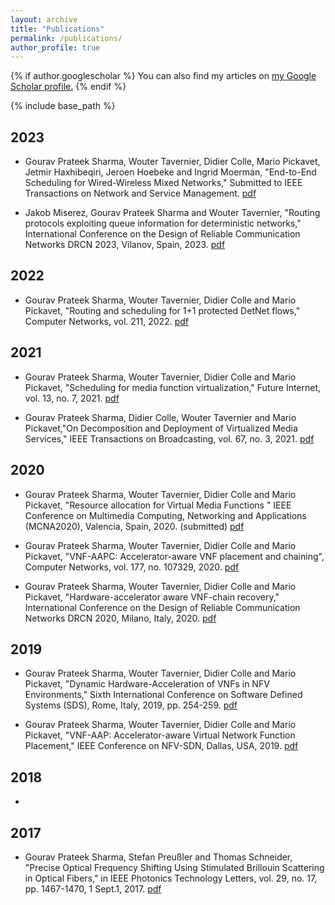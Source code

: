 ```yaml
---
layout: archive
title: "Publications"
permalink: /publications/
author_profile: true
---
```


{% if author.googlescholar %}
  You can also find my articles on <u><a href="{{author.googlescholar}}">my Google Scholar profile</a>.</u>
{% endif %}

{% include base_path %}


## 2023
* Gourav Prateek Sharma, Wouter Tavernier, Didier Colle, Mario Pickavet,
Jetmir Haxhibeqiri, Jeroen Hoebeke and Ingrid Moerman, "End-to-End Scheduling for Wired-Wireless Mixed Networks," Submitted to IEEE Transactions on Network and Service Management. [pdf](https://gourav-prateek-sharma.github.io/files/_.pdf)

* Jakob Miserez, Gourav Prateek Sharma and Wouter Tavernier, "Routing protocols exploiting queue information for deterministic networks," International Conference on the Design of Reliable Communication Networks DRCN 2023, Vilanov, Spain, 2023. [pdf](https://gourav-prateek-sharma.github.io/files/publications/routing_proto_queue.pdf)

## 2022
* Gourav Prateek Sharma, Wouter Tavernier, Didier Colle and Mario Pickavet, "Routing and scheduling for 1+1 protected DetNet flows," Computer Networks, vol. 211, 2022. [pdf](https://gourav-prateek-sharma.github.io/files/publications/1+1_rtsch_detnet.pdf)

## 2021
* Gourav Prateek Sharma, Wouter Tavernier, Didier Colle and Mario Pickavet, "Scheduling for media function virtualization," Future Internet, vol. 13, no. 7, 2021. [pdf](https://gourav-prateek-sharma.github.io/files/publications/schd_mfv.pdf)

* Gourav Prateek Sharma, Didier Colle, Wouter Tavernier and Mario Pickavet,"On Decomposition and Deployment of Virtualized Media Services," IEEE Transactions on Broadcasting, vol. 67, no. 3, 2021. [pdf](https://gourav-prateek-sharma.github.io/files/publications/deploy_decomp_mfv.pdf)

## 2020

* Gourav Prateek Sharma, Wouter Tavernier, Didier Colle and Mario Pickavet, "Resource allocation for Virtual Media Functions " IEEE Conference on Multimedia Computing, Networking and Applications (MCNA2020), Valencia, Spain, 2020. (submitted) [pdf](https://gourav-prateek-sharma.github.io/files/publications/resource_improv_vmf.pdf)

* Gourav Prateek Sharma, Wouter Tavernier, Didier Colle and Mario Pickavet, "VNF-AAPC: Accelerator-aware VNF placement and chaining", Computer Networks, vol. 177, no. 107329, 2020. [pdf](https://gourav-prateek-sharma.github.io/files/publications/vnf_aapc.pdf)

* Gourav Prateek Sharma, Wouter Tavernier, Didier Colle and Mario Pickavet, "Hardware-accelerator aware VNF-chain recovery," International Conference on the Design of Reliable Communication Networks DRCN 2020, Milano, Italy, 2020. [pdf](https://gourav-prateek-sharma.github.io/files/publications/hw_accel_aware_vnf_recov.pdf)

## 2019
* Gourav Prateek Sharma, Wouter Tavernier, Didier Colle and Mario Pickavet, "Dynamic Hardware-Acceleration of VNFs in NFV Environments," Sixth International Conference on Software Defined Systems (SDS), Rome, Italy, 2019, pp. 254-259. [pdf](https://gourav-prateek-sharma.github.io/files/publications/dynamic_vnf_accel.pdf)

* Gourav Prateek Sharma, Wouter Tavernier, Didier Colle and Mario Pickavet, "VNF-AAP: Accelerator-aware Virtual Network Function Placement," IEEE Conference on NFV-SDN, Dallas, USA, 2019. [pdf](https://gourav-prateek-sharma.github.io/files/publications/vnf_aap.pdf)

## 2018
* 

## 2017
* Gourav Prateek Sharma, Stefan Preußler and Thomas Schneider, "Precise Optical Frequency Shifting Using Stimulated Brillouin Scattering in Optical Fibers," in IEEE Photonics Technology Letters, vol. 29, no. 17, pp. 1467-1470, 1 Sept.1, 2017. [pdf](https://gourav-prateek-sharma.github.io/files/precise_opt_freq_shift.pdf)
